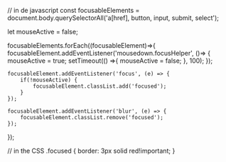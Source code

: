 // in de javascript
const focusableElements = document.body.querySelectorAll('a[href], button, input, submit, select');

let mouseActive = false;

focusableElements.forEach((focusableElement)=>{
	focusableElement.addEventListener('mousedown.focusHelper', ()=> {
        mouseActive = true;
        setTimeout(() =>{
	        mouseActive = false;
        }, 100);
	});

	focusableElement.addEventListener('focus', (e) => {
	    if(!mouseActive) { 
		    focusableElement.classList.add('focused');
		}
	});

	focusableElement.addEventListener('blur', (e) => {
		focusableElement.classList.remove('focused');
	});
});


// in the CSS
 .focused {
     border: 3px solid red!important;
 }